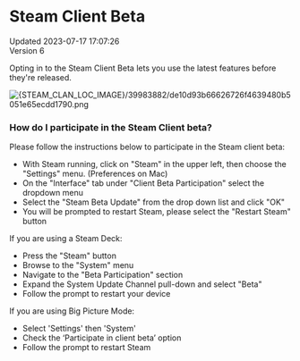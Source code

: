 # Steam Client Beta
Updated 2023-07-17 17:07:26  
Version 6  

Opting in to the Steam Client Beta lets you use the latest features before they're released.  
  
![{STEAM_CLAN_LOC_IMAGE}/39983882/de10d93b66626726f4639480b5051e65ecdd1790.png]({STEAM_CLAN_LOC_IMAGE}/39983882/de10d93b66626726f4639480b5051e65ecdd1790.png)  
  
### How do I participate in the Steam Client beta?
  
  
Please follow the instructions below to participate in the Steam client beta:  
* With Steam running, click on "Steam" in the upper left, then choose the "Settings" menu. (Preferences on Mac)
* On the "Interface" tab under "Client Beta Participation" select the dropdown menu
* Select the "Steam Beta Update" from the drop down list and click "OK"
* You will be prompted to restart Steam, please select the "Restart Steam" button
  
  
If you are using a Steam Deck:  
* Press the "Steam" button
* Browse to the "System" menu
* Navigate to the "Beta Participation" section
* Expand the System Update Channel pull-down and select "Beta"
* Follow the prompt to restart your device
  
  
If you are using Big Picture Mode:  
* Select 'Settings' then 'System'
* Check the ‘Participate in client beta’ option
* Follow the prompt to restart Steam